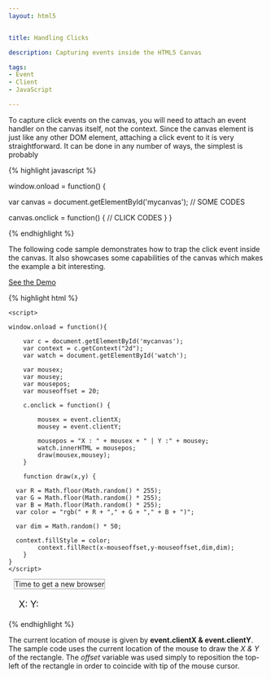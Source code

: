 ```yaml
---
layout: html5


title: Handling Clicks 

description: Capturing events inside the HTML5 Canvas

tags:
- Event
- Client
- JavaScript

---
```


To capture click events on the canvas, you will need to attach an event handler on the canvas itself, not the context. Since the canvas element is just like any other DOM element, attaching a click event to it is very straightforward. It can be done in any number of ways, the simplest is probably

{% highlight javascript %}

window.onload = function() {
  
  var canvas = document.getElementById('mycanvas');
  // SOME CODES
  
  canvas.onclick = function() {
    // CLICK CODES
  }
}

{% endhighlight %}

The following code sample demonstrates how to trap the click event inside the canvas. It also showcases some capabilities of the canvas which makes the example a bit interesting.

<a href='http://jsfiddle.net/tedhagos/wNxpG/1/embedded/result/' class='button'>See the Demo</a>

{% highlight html %}
<!DOCTYPE html>
<html>

<head>
	<style>
	#mycanvas {
		margin:10px;
		border: 2px solid #CACACA;
	}
	#watch {
		margin:20px;
		font-size:130%;
	}
	</style>
	
	<script>
	
	window.onload = function(){
		
		var c = document.getElementById('mycanvas');
		var context = c.getContext("2d");
		var watch = document.getElementById('watch');
		
		var mousex;
		var mousey;
		var mousepos;
		var mouseoffset = 20;
		
		c.onclick = function() {
			
			mousex = event.clientX;
			mousey = event.clientY;
			
			mousepos = "X : " + mousex + " | Y :" + mousey;
			watch.innerHTML = mousepos;
			draw(mousex,mousey);
		}
		
		function draw(x,y) {

      var R = Math.floor(Math.random() * 255);
      var G = Math.floor(Math.random() * 255);
      var B = Math.floor(Math.random() * 255);
      var color = "rgb(" + R + "," + G + "," + B + ")";
      
      var dim = Math.random() * 50;
      
      context.fillStyle = color;
			context.fillRect(x-mouseoffset,y-mouseoffset,dim,dim);
		}		
	}
	</script>
</head>

<body>
	<canvas id='mycanvas' width='400' height='300'>
		Time to get a new browser
	</canvas>
	<div id='watch'>
		X: Y:
	</div>
</body>

</html>
{% endhighlight %}

The current location of mouse is given by **event.clientX & event.clientY**. The sample code uses the current location of the mouse to draw the *X & Y* of the rectangle. The *offset* variable was used simply to reposition the top-left of the rectangle in order to coincide with tip of the mouse cursor.




  
  
  